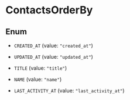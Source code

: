 

# ContactsOrderBy

## Enum


* `CREATED_AT` (value: `"created_at"`)

* `UPDATED_AT` (value: `"updated_at"`)

* `TITLE` (value: `"title"`)

* `NAME` (value: `"name"`)

* `LAST_ACTIVITY_AT` (value: `"last_activity_at"`)



